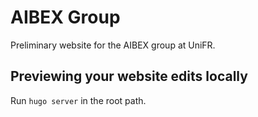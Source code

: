 # AIBEX Group

Preliminary website for the AIBEX group at UniFR.

## Previewing your website edits locally

Run `hugo server` in the root path.
